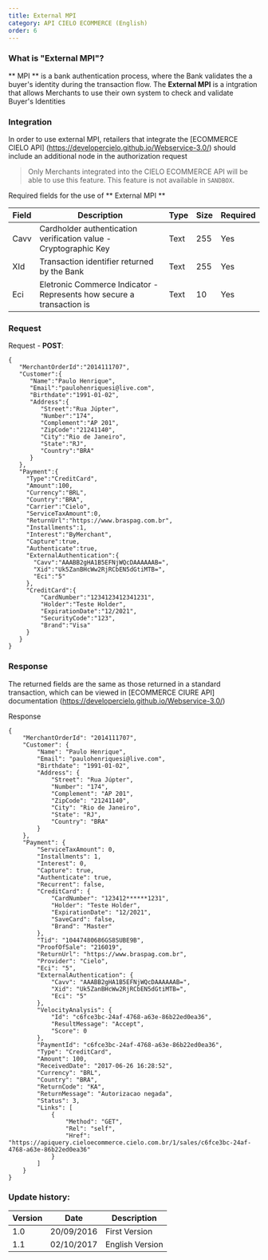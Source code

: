 ```yaml
---
title: External MPI 
category: API CIELO ECOMMERCE (English)
order: 6
---
```



### What is "External MPI"?

** MPI ** is a bank authentication process, where the Bank validates the a buyer's identity during the transaction flow. 
The **External MPI** is a intgration that allows Merchants to use their own system to check and validate Buyer's Identities



### Integration

In order to use external MPI, retailers that integrate the [ECOMMERCE CIELO API] (https://developercielo.github.io/Webservice-3.0/) should include an additional node in the authorization request

> Only Merchants integrated into the CIELO ECOMMERCE API  will be able to use this feature. This feature is not available in `SANDBOX`.


Required fields for the use of ** External MPI **

| Field     | Description                                                           | Type | Size       | Required |
|-----------|-----------------------------------------------------------------------|------|------------|----------|
| Cavv      | Cardholder authentication verification value - Cryptographic Key      | Text | 255        | Yes      |
| XId       | Transaction identifier returned by the Bank                           | Text | 255        | Yes      |
| Eci       | Eletronic Commerce Indicator - Represents how secure a transaction is | Text | 10         | Yes      |


### Request

Request - **POST**:
```
{  
   "MerchantOrderId":"2014111707",
   "Customer":{  
      "Name":"Paulo Henrique",
      "Email":"paulohenriquesi@live.com",
      "Birthdate":"1991-01-02",
      "Address":{  
         "Street":"Rua Júpter",
         "Number":"174",
         "Complement":"AP 201",
         "ZipCode":"21241140",
         "City":"Rio de Janeiro",
         "State":"RJ",
         "Country":"BRA"
      }
   },
   "Payment":{  
     "Type":"CreditCard",
     "Amount":100,
     "Currency":"BRL",
     "Country":"BRA",
     "Carrier":"Cielo",
     "ServiceTaxAmount":0,
     "ReturnUrl":"https://www.braspag.com.br",
     "Installments":1,
     "Interest":"ByMerchant",
     "Capture":true,
     "Authenticate":true,
     "ExternalAuthentication":{
       "Cavv":"AAABB2gHA1B5EFNjWQcDAAAAAAB=",
       "Xid":"Uk5ZanBHcWw2RjRCbEN5dGtiMTB=",
       "Eci":"5"
     },
     "CreditCard":{  
         "CardNumber":"1234123412341231",
         "Holder":"Teste Holder",
         "ExpirationDate":"12/2021",
         "SecurityCode":"123",
         "Brand":"Visa"
     }
   }
}
```


### Response

The returned fields are the same as those returned in a standard transaction, which can be viewed in [ECOMMERCE CIURE API] documentation (https://developercielo.github.io/Webservice-3.0/)


Response
```
{
    "MerchantOrderId": "2014111707",
    "Customer": {
        "Name": "Paulo Henrique",
        "Email": "paulohenriquesi@live.com",
        "Birthdate": "1991-01-02",
        "Address": {
            "Street": "Rua Júpter",
            "Number": "174",
            "Complement": "AP 201",
            "ZipCode": "21241140",
            "City": "Rio de Janeiro",
            "State": "RJ",
            "Country": "BRA"
        }
    },
    "Payment": {
        "ServiceTaxAmount": 0,
        "Installments": 1,
        "Interest": 0,
        "Capture": true,
        "Authenticate": true,
        "Recurrent": false,
        "CreditCard": {
            "CardNumber": "123412******1231",
            "Holder": "Teste Holder",
            "ExpirationDate": "12/2021",
            "SaveCard": false,
            "Brand": "Master"
        },
        "Tid": "10447480686GS8SUBE9B",
        "ProofOfSale": "216019",
        "ReturnUrl": "https://www.braspag.com.br",
        "Provider": "Cielo",
        "Eci": "5",
        "ExternalAuthentication": {
            "Cavv": "AAABB2gHA1B5EFNjWQcDAAAAAAB=",
            "Xid": "Uk5ZanBHcWw2RjRCbEN5dGtiMTB=",
            "Eci": "5"
        },
        "VelocityAnalysis": {
            "Id": "c6fce3bc-24af-4768-a63e-86b22ed0ea36",
            "ResultMessage": "Accept",
            "Score": 0
        },
        "PaymentId": "c6fce3bc-24af-4768-a63e-86b22ed0ea36",
        "Type": "CreditCard",
        "Amount": 100,
        "ReceivedDate": "2017-06-26 16:28:52",
        "Currency": "BRL",
        "Country": "BRA",
        "ReturnCode": "KA",
        "ReturnMessage": "Autorizacao negada",
        "Status": 3,
        "Links": [
            {
                "Method": "GET",
                "Rel": "self",
                "Href": "https://apiquery.cieloecommerce.cielo.com.br/1/sales/c6fce3bc-24af-4768-a63e-86b22ed0ea36"
            }
        ]
    }
}
```



### Update history:

| Version  | Date         | Description     |
| -------- | ------------ | --------------- |
| 1.0      | 20/09/2016   | First Version   |
| 1.1      | 02/10/2017   | English Version |

